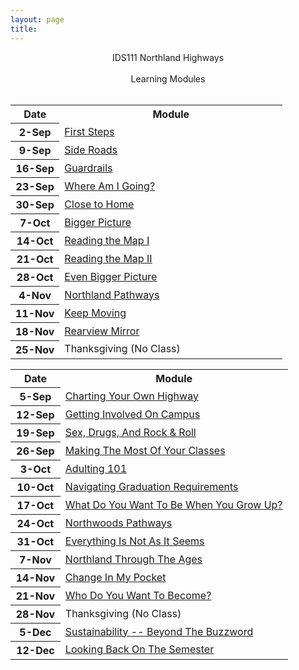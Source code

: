 ```yaml
---
layout: page
title: 
---
```


<div class="main-explain-area jumbotron">
  <p align="center">IDS111 Northland Highways<br> <br>Learning Modules<br><br></p>
</div>

<table width="100%">
<tr><th width="18%">Date</th><th width="82%">Module</th></tr>

<tr><th>2-Sep</th><td><a href="modules/01_First_Steps">First Steps</a></td></tr>
<tr><th>9-Sep</th><td><a href="modules/02_Get_Involved">Side Roads</a></td></tr>
<tr><th>16-Sep</th><td><a href="modules/03_Help_Resources">Guardrails</a></td></tr>
<tr><th>23-Sep</th><td><a href="modules/04_Careers">Where Am I Going?</a></td></tr>
<tr><th>30-Sep</th><td><a href="modules/Anishinabe">Close to Home</a></td></tr>
<tr><th>7-Oct</th><td><a href="modules/Inequality">Bigger Picture</a></td></tr>
<tr><th>14-Oct</th><td><a href="modules/08_Advising">Reading the Map I</a></td></tr>
<tr><th>21-Oct</th><td><a href="modules/09_Advising">Reading the Map II</a></td></tr>
<tr><th>28-Oct</th><td><a href="modules/Climate">Even Bigger Picture</a></td></tr>
<tr><th>4-Nov</th><td><a href="modules/Pathways">Northland Pathways</a></td></tr>
<tr><th>11-Nov</th><td><a href="modules/Wellness">Keep Moving</a></td></tr>
<tr><th>18-Nov</th><td><a href="modules/12_Final">Rearview Mirror</a></td></tr>
<tr><th>25-Nov</th><td>Thanksgiving (No Class)</td></tr>
</table>







<table width="100%">
<tr><th width="18%">Date</th><th width="82%">Module</th></tr>

<tr><th>5-Sep</th><td><a href="zzzYearSpecific/F19/zzzMaterials/modules/OwnHighway">Charting Your Own Highway</a></td></tr>
<tr><th>12-Sep</th><td><a href="zzzYearSpecific/F19/zzzMaterials/modules/GetInvolved">Getting Involved On Campus</a></td></tr>
<tr><th>19-Sep</th><td><a href="zzzYearSpecific/F19/zzzMaterials/modules/Health">Sex, Drugs, And Rock & Roll</a></td></tr>
<tr><th>26-Sep</th><td><a href="zzzYearSpecific/F19/zzzMaterials/modules/Academics">Making The Most Of Your Classes</a></td></tr>
<tr><th>3-Oct</th><td><a href="zzzYearSpecific/F19/zzzMaterials/modules/Adulting">Adulting 101</a></td></tr>
<tr><th>10-Oct</th><td><a href="zzzYearSpecific/F19/zzzMaterials/modules/Advising">Navigating Graduation Requirements</a></td></tr>
<tr><th>17-Oct</th><td><a href="zzzYearSpecific/F19/zzzMaterials/modules/Careers">What Do You Want To Be When You Grow Up?</a></td></tr>
<tr><th>24-Oct</th><td><a href="zzzYearSpecific/F19/zzzMaterials/modules/Pathways">Northwoods Pathways</a></td></tr>
<tr><th>31-Oct</th><td><a href="zzzYearSpecific/F19/zzzMaterials/modules/CriticalThinking">Everything Is Not As It Seems</a></td></tr>
<tr><th>7-Nov</th><td><a href="zzzYearSpecific/F19/zzzMaterials/modules/NCHistory">Northland Through The Ages</a></td></tr>
<tr><th>14-Nov</th><td><a href="zzzYearSpecific/F19/zzzMaterials/modules/Finances">Change In My Pocket</a></td></tr>
<tr><th>21-Nov</th><td><a href="zzzYearSpecific/F19/zzzMaterials/modules/Engagement">Who Do You Want To Become?</a></td></tr>
<tr><th>28-Nov</th><td>Thanksgiving (No Class)</td></tr>
<tr><th>5-Dec</th><td><a href="zzzYearSpecific/F19/zzzMaterials/modules/Sustainability">Sustainability -- Beyond The Buzzword</a></td></tr>
<tr><th>12-Dec</th><td><a href="zzzYearSpecific/F19/zzzMaterials/modules/Final">Looking Back On The Semester</a></td></tr>
</table>

<!-- <tr><th>10-Oct</th><td><a href="modules/Diversity">Differences That Make A Difference</a></td></tr>
<tr><th>17-Oct</th><td><a href="modules/Careers">What Do You Want To Be When You Grow Up?</a></td></tr>
 -->
